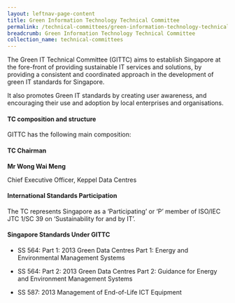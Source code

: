 ```yaml
---
layout: leftnav-page-content
title: Green Information Technology Technical Committee
permalink: /technical-committees/green-information-technology-technical-committee/
breadcrumb: Green Information Technology Technical Committee
collection_name: technical-committees
---
```


The Green IT Technical Committee (GITTC) aims to establish Singapore at the fore-front of providing sustainable IT services and solutions, by providing a consistent and coordinated approach in the development of green IT standards for Singapore.

It also promotes Green IT standards by creating user awareness, and encouraging their use and adoption by local enterprises and organisations.

#### TC composition and structure
GITTC has the following main composition:

#### TC Chairman

**Mr Wong Wai Meng**

Chief Executive Officer, Keppel Data Centres

#### International Standards Participation
The TC represents Singapore as a ‘Participating’ or ‘P’ member of ISO/IEC JTC 1/SC 39 on ‘Sustainability for and by IT’. 


#### Singapore Standards Under GITTC

* SS 564: Part 1: 2013 Green Data Centres Part 1: Energy and Environmental Management Systems

* SS 564: Part 2: 2013	Green Data Centres Part 2: Guidance for Energy and Environment Management Systems

* SS 587: 2013 Management of End-of-Life ICT Equipment
